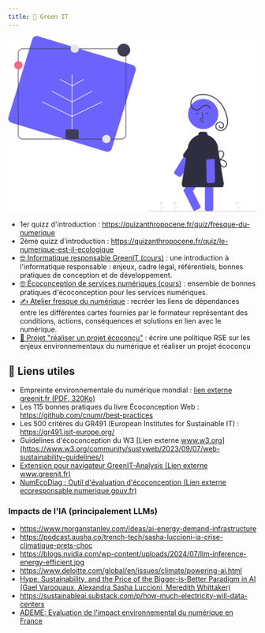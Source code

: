 ```yaml
---
title: 💚 Green IT
---
```


![](../../../assets/undraw/undraw_eco-conscious_oqny.svg)

- 1er quizz d'introduction : <https://quizanthropocene.fr/quiz/fresque-du-numerique>
- 2ème quizz d'introduction : <https://quizanthropocene.fr/quiz/le-numerique-est-il-ecologique>
- [🤓 Informatique responsable GreenIT (cours)](/cours/green-it/green-it) : une introduction à l'informatique responsable : enjeux, cadre légal, référentiels, bonnes pratiques de conception et de développement.
- [🤓 Écoconception de services numériques (cours)](/cours/green-it/ecoconception) : ensemble de bonnes pratiques d'écoconception pour les services numériques.
- [✍️ Atelier fresque du numérique](/cours/green-it/atelier-fresque-numerique) : recréer les liens de dépendances entre les différentes cartes fournies par le formateur représentant des conditions, actions, conséquences et solutions en lien avec le numérique.
- [📌 Projet "réaliser un projet écoconçu"](/cours/green-it/projet) : écrire une politique RSE sur les enjeux environnementaux du numérique et réaliser un projet écoconçu

## 🔗 Liens utiles

- Empreinte environnementale du numérique mondial : [lien externe greenit.fr (PDF, 320Ko)](https://www.greenit.fr/wp-content/uploads/2019/10/2019-10-GREENIT-etude_EENM-infographie.VF_.pdf)
- Les 115 bonnes pratiques du livre Écoconception Web : <https://github.com/cnumr/best-practices>
- Les 500 critères du GR491 (European Institutes for Sustainable IT) : <https://gr491.isit-europe.org/>
- Guidelines d'écoconception du W3 [Lien externe www.w3.org](https://www.w3.org/community/sustyweb/2023/09/07/web-sustainability-guidelines/)
- [Extension pour navigateur GreenIT-Analysis (Lien externe www.greenit.fr)](https://www.greenit.fr/2019/07/02/web-evaluez-lempreinte-dune-page-en-un-clic/)
- [NumEcoDiag : Outil d'évaluation d'écoconception (Lien externe ecoresponsable.numerique.gouv.fr)](https://ecoresponsable.numerique.gouv.fr/publications/referentiel-general-ecoconception/numecodiag/)

### Impacts de l'IA (principalement LLMs)

- <https://www.morganstanley.com/ideas/ai-energy-demand-infrastructure>
- <https://podcast.ausha.co/trench-tech/sasha-luccioni-ia-crise-climatique-prets-choc>
- <https://blogs.nvidia.com/wp-content/uploads/2024/07/llm-inference-energy-efficient.jpg>
- <https://www.deloitte.com/global/en/issues/climate/powering-ai.html>
- [Hype, Sustainability, and the Price of the Bigger-is-Better Paradigm in AI (Gael Varoquaux, Alexandra Sasha Luccioni, Meredith Whittaker)](https://arxiv.org/pdf/2409.14160)
- <https://sustainableai.substack.com/p/how-much-electricity-will-data-centers>
- [ADEME: Evaluation de l'impact environnemental du numérique en France](https://librairie.ademe.fr/changement-climatique/7880-evaluation-de-l-impact-environnemental-du-numerique-en-france.html)
